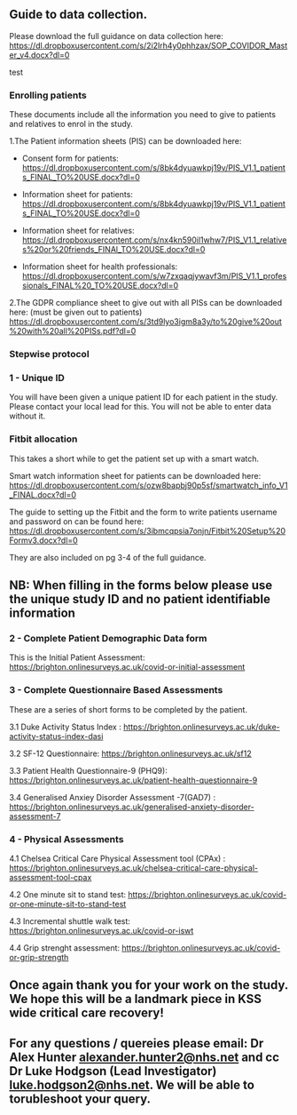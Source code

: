 ## Guide to data collection. 

Please download the full guidance on data collection here: 
<https://dl.dropboxusercontent.com/s/2i2lrh4y0phhzax/SOP_COVIDOR_Master_v4.docx?dl=0>

test
 
### Enrolling patients 
 
These documents include all the information you need to give to patients and relatives to enrol in the study.

1.The Patient information sheets (PIS) can be downloaded here:
 
 - Consent form for patients: <https://dl.dropboxusercontent.com/s/8bk4dyuawkpj19v/PIS_V1.1_patients_FINAL_TO%20USE.docx?dl=0>
 
 - Information sheet for patients: <https://dl.dropboxusercontent.com/s/8bk4dyuawkpj19v/PIS_V1.1_patients_FINAL_TO%20USE.docx?dl=0>
 
 - Information sheet for relatives: <https://dl.dropboxusercontent.com/s/nx4kn590il1whw7/PIS_V1.1_relatives%20or%20friends_FINAl_TO%20USE.docx?dl=0>
 
 - Information sheet for health professionals: <https://dl.dropboxusercontent.com/s/w7zxqaqjywavf3m/PIS_V1.1_professionals_FINAL%20_TO%20USE.docx?dl=0>
 
2.The GDPR compliance sheet to give out with all PISs can be downloaded here: (must be given out to patients)
   <https://dl.dropboxusercontent.com/s/3td9lyo3igm8a3y/to%20give%20out%20with%20all%20PISs.pdf?dl=0>
     
 
### Stepwise protocol

### 1 - Unique ID

You will have been given a unique patient ID for each patient in the study. 
Please contact your local lead for this. You will not be able to enter data without it. 
 
###  Fitbit allocation 
 
 This takes a short while to get the patient set up with a smart watch.
 
 Smart watch information sheet for patients can be downloaded here:
 <https://dl.dropboxusercontent.com/s/ozw8bapbj90p5sf/smartwatch_info_V1_FINAL.docx?dl=0>
 
 The guide to setting up the Fitbit and the form to write patients username and password on can be found here: 
 <https://dl.dropboxusercontent.com/s/3ibmcqpsia7onjn/Fitbit%20Setup%20Formv3.docx?dl=0>

 They are also included on pg 3-4 of the full guidance. 

## NB: When filling in the forms below please use the unique study ID and no patient identifiable information

### 2 - Complete Patient Demographic Data form

 This is the Initial Patient Assessment: <https://brighton.onlinesurveys.ac.uk/covid-or-initial-assessment>

### 3 - Complete Questionnaire Based Assessments 

 These are a series of short forms to be completed by the patient.  

 3.1 Duke Activity Status Index : <https://brighton.onlinesurveys.ac.uk/duke-activity-status-index-dasi>

 3.2 SF-12 Questionnaire: <https://brighton.onlinesurveys.ac.uk/sf12>

 3.3 Patient Health Questionnaire-9 (PHQ9): <https://brighton.onlinesurveys.ac.uk/patient-health-questionnaire-9>

 3.4 Generalised Anxiey Disorder Assessment -7(GAD7) :	<https://brighton.onlinesurveys.ac.uk/generalised-anxiety-disorder-assessment-7> 

### 4 - Physical Assessments

 4.1 Chelsea Critical Care Physical Assessment tool (CPAx) : <https://brighton.onlinesurveys.ac.uk/chelsea-critical-care-physical-assessment-tool-cpax>

 4.2 One minute sit to stand test: <https://brighton.onlinesurveys.ac.uk/covid-or-one-minute-sit-to-stand-test>

 4.3 Incremental shuttle walk test: <https://brighton.onlinesurveys.ac.uk/covid-or-iswt> 

 4.4 Grip strenght assessment: <https://brighton.onlinesurveys.ac.uk/covid-or-grip-strength>


## Once again thank you for your work on the study. We hope this will be a landmark piece in KSS wide critical care recovery!

## For any questions / quereies please email: Dr Alex Hunter <alexander.hunter2@nhs.net> and cc Dr Luke Hodgson (Lead Investigator) <luke.hodgson2@nhs.net>. We will be able to torubleshoot your query. 

 
